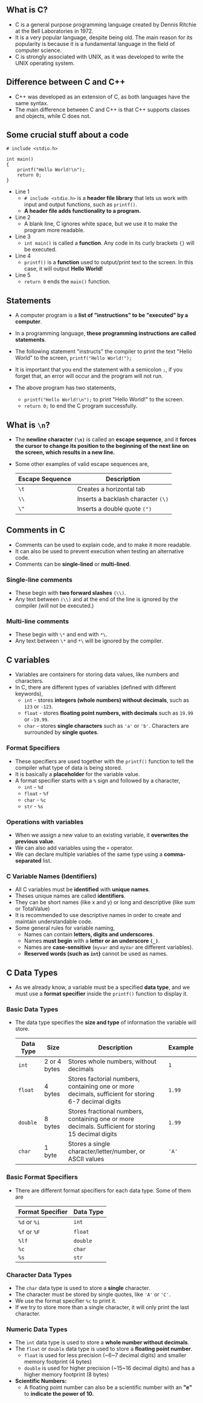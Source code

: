 ## What is C?
- C is a general purpose programming language created by Dennis Ritchie at the Bell Laboratories in 1972.
- It is a very popular language, despite being old. The main reason for its popularity is because it is a fundamental language in the field of computer science.
- C is strongly associated with UNIX, as it was developed to write the UNIX operating system.

## Difference between C and C++
- C++ was developed as an extension of C, as both languages have the same syntax.
- The main difference between C and C++ is that C++ supports classes and objects, while C does not.

## Some crucial stuff about a code

```
# include <stdio.h> 

int main()
{
    printf("Hello World!\n");
    return 0;
}
```

- Line 1
    - `# include <stdio.h>` is a  **header file library** that lets us work with input and output functions, such as `printf()`.
    - **A header file adds functionality to a program.**
- Line 2
    - A blank line, C ignores white space, but we use it to make the program more readable.
- Line 3
    - `int main()` is called a **function**. Any code in its curly brackets `{}` will be executed.
- Line 4
    - `printf()` is a **function** used to output/print text to the screen. In this case, it will output **Hello World!**
- Line 5
    - `return 0` ends the `main()` function.

## Statements
- A computer program is a **list of "instructions" to be "executed" by a computer**.

- In a programming language, **these programming instructions are called statements**.

- The following statement "instructs" the compiler to print the text "Hello World" to the screen,  `printf("Hello World!");`

- It is important that you end the statement with a semicolon `;`, if you forget that, an error will occur and the program will not run.

- The above program has two statements, 
    - `printf("Hello World!\n");` to print "Hello World!" to the screen.
    - `return 0;` to end the C program successfully.

## What is `\n`?
- The **newline character `(\n)`** is called an **escape sequence**, and it **forces the cursor to change its position to the beginning of the next line on the screen, which results in a new line.**
- Some other examples of valid escape sequences are,

    |Escape Sequence|Description|
    |---------------|---------------|
    |`\t`                   |Creates a horizontal tab|
    |`\\`                   |Inserts a backlash character `(\)`|
    |`\"`                   |Inserts a double quote `(")`|

## Comments in C
- Comments can be used to explain code, and to make it more readable.
- It can also be used to prevent execution when testing an alternative code.
- Comments can be **single-lined** or **multi-lined**.

### Single-line comments
- These begin with **two forward slashes** `(\\)`.
- Any text between `(\\)` and at the end of the line is ignored by the compiler (will not be executed.)

### Multi-line comments
- These begin with `\*` and end with `*\`.
- Any text between `\*` and `*\` will be ignored by the compiler.

## C variables
- Variables are containers for storing data values, like numbers and characters.
- In C, there are different types of variables (defined with different keywords),
	- `int` - stores **integers (whole numbers) without decimals**, such as `123` or `-123`.
	- `float` - stores **floating point numbers, with decimals** such as `19.99` or `-19.99`.
	- `char` - stores **single characters** such as `'a'` or `'b'`. Characters are surrounded by **single quotes**.

### Format Specifiers
- These specifiers are used together with the `printf()` function to tell the compiler what type of data is being stored.
- It is basically a **placeholder** for the variable value.
- A format specifier starts with a `%` sign and followed by a character,
	- `int` - `%d`
	- `float` - `%f`
	- `char` - `%c`
	- `str` - `%s`

### Operations with variables
- When we assign a new value to an existing variable, it **overwrites the previous value**.
- We can also add variables using the `+` operator.
- We can declare multiple variables of the same type using a **comma-separated** list.

### C Variable Names (Identifiers)
- All C variables must be **identified** with **unique names**.
- Theses unique names are called **identifiers**.
- They can be short names (like x and y) or long and descriptive (like sum or TotalValue)
- It is recommended to use descriptive names in order to create and maintain understandable code.
- Some general rules for variable naming,
	- Names can contain **letters, digits and underscores**.
	- Names **must begin** with a **letter or an underscore `(_)`**.
	- Names are **case-sensitive** (`myvar` and `myVar` are different variables).
	- **Reserved words (such as `int`)** cannot be used as names.

## C Data Types
- As we already know, a variable must be a specified **data type**, and we must use a **format specifier** inside the `printf()` function to display it.

### Basic Data Types
- The data type specifies the **size and type** of information the variable will store.

	|Data Type|Size|Description|Example|
	|-----------|-----|------------|---------|
	|`int`|2 or 4 bytes|Stores whole numbers, without decimals|`1`|
	|`float`|4 bytes|Stores factorial numbers, containing one or more decimals, sufficient for storing 6-7 decimal digits|`1.99`|
	|`double`|8 bytes|Stores fractional numbers, containing one or more decimals. Sufficient for storing 15 decimal digits|`1.99`|
	|`char`|1 byte|Stores a single character/letter/number, or ASCII values|`'A'`|

### Basic Format Specifiers
- There are different format specifiers for each data type. Some of them are

	|Format Specifier|Data Type|
	|------------------|-----------|
	|`%d` or `%i`|`int`|
	|`%f` or `%F`|`float`|
	|`%lf`|`double`|
	|`%c`| `char` |
	|`%s` |`str`|


### Character Data Types
- The `char` data type is used to store a **single** character.
- The character must be stored by single quotes, like `'A'` or `'C'`.
- We use the format specifier `%c` to print it.
- If we try to store more than a single character, it will only print the last character.

### Numeric Data Types
- The `int` data type is used to store a **whole number without decimals**.
- The `float` or `double` data type is used to store a **floating point number**.
	- `float` is used for less precision (~6~7 decimal digits) and smaller memory footprint (4 bytes)
	- `double` is used for higher precision (~15~16 decimal digits) and has a higher memory footprint (8 bytes)
- **Scientific Numbers:**
	- A floating point number can also be a scientific number with an **"e"** to **indicate the power of 10.**